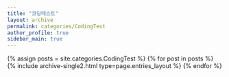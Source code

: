 ```yaml
---
title: "코딩테스트"
layout: archive
permalink: categories/CodingTest
author_profile: true
sidebar_main: true
---
```



{% assign posts = site.categories.CodingTest %}
{% for post in posts %} {% include archive-single2.html type=page.entries_layout %} {% endfor %}
